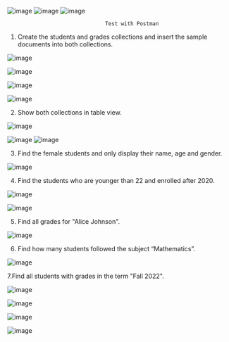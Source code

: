 
![image](https://github.com/user-attachments/assets/95ec8d94-02fd-40b2-a53c-76e4f25daf0c)
![image](https://github.com/user-attachments/assets/11798201-b214-4c6f-9041-6c9f164353d2)
![image](https://github.com/user-attachments/assets/4d20ecc2-f42d-47eb-841b-7b6f62a4d792)


                                   Test with Postman


1. Create the students and grades collections and insert the sample documents into both collections.

![image](https://github.com/user-attachments/assets/4100966d-4190-4b4b-906d-8bdbfe03ca43)

![image](https://github.com/user-attachments/assets/386962ee-d4c6-4665-8a6c-fdc0a61041c9)

![image](https://github.com/user-attachments/assets/724a7b5b-83b0-4e23-8aba-d76b2fe5fc7a)

![image](https://github.com/user-attachments/assets/88db7515-3d49-4baf-aec9-05f1ef50c29c)

2. Show both collections in table view.

![image](https://github.com/user-attachments/assets/ce0850f0-8752-4e8b-b343-6b235019c202)

![image](https://github.com/user-attachments/assets/409cbb31-d4c3-44de-8277-a5972e5f7630)
![image](https://github.com/user-attachments/assets/44e957df-7f36-42fd-b7b6-68793824804f)


3. Find the female students and only display their name, age and gender.

![image](https://github.com/user-attachments/assets/9c245672-ba05-42c5-8544-ac93a980ca80)

4. Find the students who are younger than 22 and enrolled after 2020.

![image](https://github.com/user-attachments/assets/a2d1c4a2-8a5f-4bf5-a85a-517545480332)

![image](https://github.com/user-attachments/assets/e1ad72b0-0492-4986-ab5a-bd20734ae2b4)

5. Find all grades for "Alice Johnson".

![image](https://github.com/user-attachments/assets/f7c5eef2-71b3-4338-87ae-8fb45914ed96)

6. Find how many students followed the subject “Mathematics”.

![image](https://github.com/user-attachments/assets/6c74a54c-8f1b-487c-bec6-890aed3d0c26)

7.Find all students with grades in the term "Fall 2022".


![image](https://github.com/user-attachments/assets/af57f75a-723e-497b-83a8-343190834ba1)

![image](https://github.com/user-attachments/assets/f46305c0-5316-43d5-bf51-1c895ed19aee)

![image](https://github.com/user-attachments/assets/98a1282a-4eed-4208-a32a-5a748d03c962)

![image](https://github.com/user-attachments/assets/92ba38a9-77e1-4bd7-97f9-618eaf635850)


